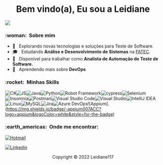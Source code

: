 
<h1 align="center">Bem vindo(a), Eu sou a Leidiane</h1>


![](https://komarev.com/ghpvc/?username=Leidiane117&color=006bed)

<h3> :woman: &nbsp;Sobre mim </h3>

- 🤔 &nbsp; Explorando novas tecnologias e soluções para Teste de Software.
- 🎓 &nbsp; Estudando **Análise e Desenvolvimento de Sistemas** na <a href="http://fateczonasul.edu.br/">FATEC</a>.
- 💼 &nbsp; Disponível para trabalhar como **Analista de Automação de Teste de Software.** 
- 🌱 &nbsp; Aprendendo mais sobre **DevOps**

<h3> :rocket: &nbsp;Minhas Skills </h3>

![C#](https://img.shields.io/badge/C%23-239120?style=for-the-badge&logo=c-sharp&logoColor=white)![JS](https://img.shields.io/badge/JavaScript-F7DF1E?style=for-the-badge&logo=javascript&logoColor=black)![Java](https://img.shields.io/badge/Java-ED8B00?style=for-the-badge&logo=java&logoColor=white)![Python](https://img.shields.io/badge/Python-14354C?style=for-the-badge&logo=python&logoColor=white)![Robot Framework](https://img.shields.io/static/v1?style=for-the-badge&message=Robot+Framework&color=000000&logo=Robot+Framework&logoColor=FFFFFF&label=)![cypress](https://img.shields.io/badge/-cypress-%23E5E5E5?style=for-the-badge&logo=cypress&logoColor=058a5e)![Selenium](https://img.shields.io/badge/-selenium-%43B02A?style=for-the-badge&logo=selenium&logoColor=white)![Insomnia](https://img.shields.io/badge/Insomnia-5849be?style=for-the-badge&logo=Insomnia&logoColor=white)![Postman](https://img.shields.io/badge/Postman-FF6C37?style=for-the-badge&logo=postman&logoColor=white)![Visual Studio Code](https://img.shields.io/badge/Visual%20Studio%20Code-0078d7.svg?style=for-the-badge&logo=visual-studio-code&logoColor=white)![Visual Studio](https://img.shields.io/badge/Visual%20Studio-5C2D91.svg?style=for-the-badge&logo=visual-studio&logoColor=white)![IntelliJ IDEA](https://img.shields.io/badge/IntelliJIDEA-000000.svg?style=for-the-badge&logo=intellij-idea&logoColor=white)![Linux](https://img.shields.io/badge/Linux-FCC624?style=for-the-badge&logo=linux&logoColor=black)![MySQL](https://img.shields.io/badge/MySQL-005C84?style=for-the-badge&logo=mysql&logoColor=white)![Jira](https://img.shields.io/badge/Jira-0052CC?style=for-the-badge&logo=Jira&logoColor=white)![Azure DevOps](https://img.shields.io/badge/Azure_DevOps-0078D7?style=for-the-badge&logo=azure-devops&logoColor=white)![Appium].(https://img.shields.io/badge/-appium007ACC?logo=appium&logoColor=white&style=for-the-badge)
<br/>
  

<h3> :earth_americas: &nbsp;Onde me encontrar: </h3> 


[![Hotmail](https://img.shields.io/badge/leidiane@hotmail.com-0078D4?style=for-the-badge&logo=microsoft-outlook&logoColor=white&link=mailto:leidiane5499@hotmail.com)](mailto:leidiane5499@hotmail.com)

[![Linkedin](https://img.shields.io/badge/Leidiane-0077B5?style=for-the-badge&logo=linkedin&logoColor=white)](https://www.linkedin.com/in/leidiane-soares-22076646/)

<p align="center">Copyright © 2022 Leidiane117</p>


